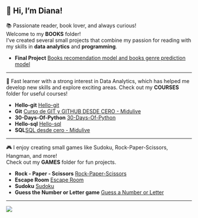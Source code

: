👋 Hi, I’m Diana! 
---


📚 Passionate reader, book lover, and always curious!  
Welcome to my **BOOKS** folder!   
I’ve created several small projects that combine my passion for reading with my skills in **data analytics** and **programming**.
- **Final Project** [Books recomendation model and books genre prediction model](https://github.com/DianaMPaun/BOOKS/tree/main/FINAL-PROJECT)

---

🚀 Fast learner with a strong interest in Data Analytics, which has helped me develop new skills and explore exciting areas.
Check out my **COURSES** folder for useful courses!
- **Hello-git** [Hello-git](https://github.com/DianaMPaun/hello-git)
- **Git** [Curso de GIT y GITHUB DESDE CERO - Midulive](http://midu.link/git)
- **30-Days-Of-Python** [30-Days-Of-Python](https://github.com/DianaMPaun/30-Days-Of-Python)
- **Hello-sql** [Hello-sql](https://github.com/DianaMPaun/hello-sql)
- **SQL**[SQL desde cero - Midulive](http://midu.link/sql)


--- 

🎮 I enjoy creating small games like Sudoku, Rock-Paper-Scissors, Hangman, and more!  
Check out my **GAMES** folder for fun projects.
- **Rock - Paper - Scissors** [Rock-Paper-Scissors](https://github.com/DianaMPaun/GAMES/tree/main/Rock-Paper-Scissors)
- **Escape Room** [Escape Room](https://github.com/DianaMPaun/GAMES/tree/main/Escape%20Room)
- **Sudoku** [Sudoku](https://github.com/DianaMPaun/GAMES/tree/main/Sudoku)
- **Guess the Number or Letter game** [Guess a Number or Letter](https://github.com/DianaMPaun/GAMES/tree/main/Guess_game)





---

[![](https://visitcount.itsvg.in/api?id=dianampaun&label=Profile%20Views&color=2&icon=0&pretty=false)](https://visitcount.itsvg.in)
